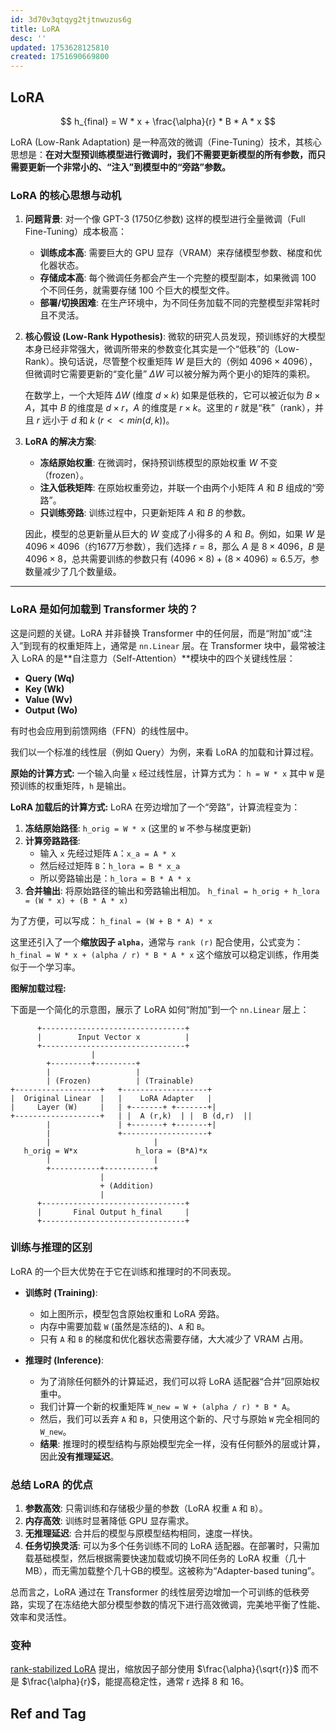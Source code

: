 ```yaml
---
id: 3d70v3qtqyg2tjtnwuzus6g
title: LoRA
desc: ''
updated: 1753628125810
created: 1751690669800
---
```


## LoRA

$$
h_{final} = W * x + \frac{\alpha}{r} * B * A * x
$$

LoRA (Low-Rank Adaptation) 是一种高效的微调（Fine-Tuning）技术，其核心思想是：**在对大型预训练模型进行微调时，我们不需要更新模型的所有参数，而只需要更新一个非常小的、“注入”到模型中的“旁路”参数。**

### LoRA 的核心思想与动机

1.  **问题背景**: 对一个像 GPT-3 (1750亿参数) 这样的模型进行全量微调（Full Fine-Tuning）成本极高：
    *   **训练成本高**: 需要巨大的 GPU 显存（VRAM）来存储模型参数、梯度和优化器状态。
    *   **存储成本高**: 每个微调任务都会产生一个完整的模型副本，如果微调 100 个不同任务，就需要存储 100 个巨大的模型文件。
    *   **部署/切换困难**: 在生产环境中，为不同任务加载不同的完整模型非常耗时且不灵活。

2.  **核心假设 (Low-Rank Hypothesis)**: 微软的研究人员发现，预训练好的大模型本身已经非常强大，微调所带来的参数变化其实是一个“低秩”的（Low-Rank）。换句话说，尽管整个权重矩阵 $W$ 是巨大的（例如 $4096 \times 4096$），但微调时它需要更新的“变化量” $ΔW$ 可以被分解为两个更小的矩阵的乘积。

    在数学上，一个大矩阵 $ΔW$ (维度 $d \times k$) 如果是低秩的，它可以被近似为 $B \times A$，其中 $B$ 的维度是 $d \times r$，$A$ 的维度是 $r \times k$。这里的 $r$ 就是“秩”（rank），并且 $r$ 远小于 $d$ 和 $k$ ($r << min(d, k)$)。

3.  **LoRA 的解决方案**:
    *   **冻结原始权重**: 在微调时，保持预训练模型的原始权重 $W$ 不变（frozen）。
    *   **注入低秩矩阵**: 在原始权重旁边，并联一个由两个小矩阵 $A$ 和 $B$ 组成的“旁路”。
    *   **只训练旁路**: 训练过程中，只更新矩阵 $A$ 和 $B$ 的参数。

    因此，模型的总更新量从巨大的 $W$ 变成了小得多的 $A$ 和 $B$。例如，如果 $W$ 是 $4096 \times 4096$（约1677万参数），我们选择 $r=8$，那么 $A$ 是 $8 \times 4096$，$B$ 是 $4096 \times 8$，总共需要训练的参数只有 $(4096 \times 8) + (8 \times 4096) ≈ 6.5万$，参数量减少了几个数量级。

---

### LoRA 是如何加载到 Transformer 块的？

这是问题的关键。LoRA 并非替换 Transformer 中的任何层，而是“附加”或“注入”到现有的权重矩阵上，通常是 `nn.Linear` 层。在 Transformer 块中，最常被注入 LoRA 的是**自注意力（Self-Attention）**模块中的四个关键线性层：

*   **Query (Wq)**
*   **Key (Wk)**
*   **Value (Wv)**
*   **Output (Wo)**

有时也会应用到前馈网络（FFN）的线性层中。

我们以一个标准的线性层（例如 Query）为例，来看 LoRA 的加载和计算过程。

**原始的计算方式:**
一个输入向量 `x` 经过线性层，计算方式为：
`h = W * x`
其中 `W` 是预训练的权重矩阵，`h` 是输出。

**LoRA 加载后的计算方式:**
LoRA 在旁边增加了一个“旁路”，计算流程变为：

1.  **冻结原始路径**: `h_orig = W * x` (这里的 `W` 不参与梯度更新)
2.  **计算旁路路径**:
    *   输入 `x` 先经过矩阵 `A`：`x_a = A * x`
    *   然后经过矩阵 `B`：`h_lora = B * x_a`
    *   所以旁路输出是：`h_lora = B * A * x`
3.  **合并输出**: 将原始路径的输出和旁路输出相加。
    `h_final = h_orig + h_lora = (W * x) + (B * A * x)`

为了方便，可以写成：
`h_final = (W + B * A) * x`

这里还引入了一个**缩放因子 `alpha`**，通常与 `rank (r)` 配合使用，公式变为：
`h_final = W * x + (alpha / r) * B * A * x`
这个缩放可以稳定训练，作用类似于一个学习率。

**图解加载过程:**

下面是一个简化的示意图，展示了 LoRA 如何“附加”到一个 `nn.Linear` 层上：

```
      +--------------------------------+
      |        Input Vector x          |
      +--------------------------------+
                  |
        +---------+---------+
        |                   |
        | (Frozen)          | (Trainable)
+-------------------+   +-------------------+
|  Original Linear  |   |    LoRA Adapter   |
|     Layer (W)     |   | +-------+ +-------+|
+-------------------+   | |  A (r,k)  | |  B (d,r)  ||
        |               | +-------+ +-------+|
        |               +-------------------+
        |                       |
   h_orig = W*x             h_lora = (B*A)*x
        |                       |
        +-----------+-----------+
                    |
                    + (Addition)
                    |
      +--------------------------------+
      |       Final Output h_final     |
      +--------------------------------+
```

### 训练与推理的区别

LoRA 的一个巨大优势在于它在训练和推理时的不同表现。

*   **训练时 (Training)**:
    *   如上图所示，模型包含原始权重和 LoRA 旁路。
    *   内存中需要加载 `W` (虽然是冻结的)、`A` 和 `B`。
    *   只有 `A` 和 `B` 的梯度和优化器状态需要存储，大大减少了 VRAM 占用。

*   **推理时 (Inference)**:
    *   为了消除任何额外的计算延迟，我们可以将 LoRA 适配器“合并”回原始权重中。
    *   我们计算一个新的权重矩阵 `W_new = W + (alpha / r) * B * A`。
    *   然后，我们可以丢弃 `A` 和 `B`，只使用这个新的、尺寸与原始 `W` 完全相同的 `W_new`。
    *   **结果**: 推理时的模型结构与原始模型完全一样，没有任何额外的层或计算，因此**没有推理延迟**。

### 总结 LoRA 的优点

1.  **参数高效**: 只需训练和存储极少量的参数（LoRA 权重 `A` 和 `B`）。
2.  **内存高效**: 训练时显著降低 GPU 显存需求。
3.  **无推理延迟**: 合并后的模型与原模型结构相同，速度一样快。
4.  **任务切换灵活**: 可以为多个任务训练不同的 LoRA 适配器。在部署时，只需加载基础模型，然后根据需要快速加载或切换不同任务的 LoRA 权重（几十MB），而无需加载整个几十GB的模型。这被称为“Adapter-based tuning”。

总而言之，LoRA 通过在 Transformer 的线性层旁边增加一个可训练的低秩旁路，实现了在冻结绝大部分模型参数的情况下进行高效微调，完美地平衡了性能、效率和灵活性。

### 变种

[rank-stabilized LoRA](https://arxiv.org/pdf/2312.03732) 提出，缩放因子部分使用 $\frac{\alpha}{\sqrt{r}}$ 而不是 $\frac{\alpha}{r}$，能提高稳定性，通常 r 选择 8 和 16。

## Ref and Tag